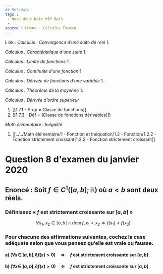 ```yaml
---
## Metadata
tags : 
 - Note_done Note_WIP Math
 - 
source : UMons - Calculus Examen
---
```


Link :
_Calculus : Convergence d’une suite de réel_
1.

_Calculus : Caractéristique d'une suite_
1.

_Calculus : Limite de fonctions_
1.

_Calculus : Continuité d'une fonction_
1.

_Calculus : Dérivée de fonctions d'une variable_
1.

_Calculus : Théorème de la moyenne_
1.

_Calculus : Dérivée d'ordre supérieur_
1. [[1.7.1 - Prop = Classe de fonctions]]
2. [[1.7.3 - Déf = (Classe de fonctions dérivables)]]

_Math élémentaire : Inégalité_
1. [[../../Math élémentaire/1 - Fonction et Inéquation/1.2 - Fonction/1.2.2 - Fonction strictement croissant|1.2.2 - Fonction strictement croissant]]

# Question 8 d'examen du janvier 2020
## Enoncé : Soit $f ∈ C^1 ([a,b];\mathbb{R})$ où $a < b$ sont deux réels.
### Définissez « $f$ est strictement croissante sur $[a,b]$ »
$$∀ x_1,\ x_2 ∈ [a,b] ∩ \operatorname{dom} f, x_1 < x_2 ⇒ f(x_1) < f(x_2)$$ 
### Pour chacune des affirmations suivantes, cochez la case adéquate selon que vous pensez qu’elle est vraie ou fausse.
#### a) $(\forall x\in\ ]a,b[, \partial f(x)>0)\quad\Rightarrow\quad f$ est strictement croissante sur $[a,b]$ 

#### b) $(\forall x\in\ ]a,b[, \partial f(x)>0)\quad\Leftarrow\quad f$ est strictement croissante sur $[a,b]$ 
